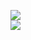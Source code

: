 [![](https://img.shields.io/badge/Made%20With-Github%20Spray-lightgrey.svg?style=for-the-badge&logo=github)](https://github.com/Annihil/github-spray#124)  
[![](https://i.imgur.com/2DrTn0Z.gif)](https://github.com/Annihil/github-spray)